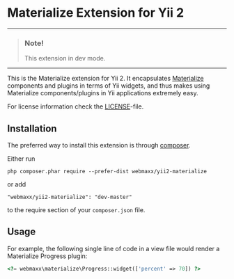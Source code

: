 Materialize Extension for Yii 2
===============================

---

> ### Note!
> 
> This extension in dev mode.

---

This is the Materialize extension for Yii 2. It encapsulates [Materialize](http://materializecss.com/) components
and plugins in terms of Yii widgets, and thus makes using Materialize components/plugins
in Yii applications extremely easy.

For license information check the [LICENSE](LICENSE.md)-file.

Installation
------------

The preferred way to install this extension is through [composer](http://getcomposer.org/download/).

Either run

```
php composer.phar require --prefer-dist webmaxx/yii2-materialize
```

or add

```
"webmaxx/yii2-materialize": "dev-master"
```

to the require section of your `composer.json` file.

Usage
----

For example, the following
single line of code in a view file would render a Materialize Progress plugin:

```php
<?= webmaxx\materialize\Progress::widget(['percent' => 70]) ?>
```
